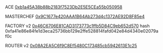 ACE
[0xb1a45A38b88b2183f7523Db2E5E5CEa55b050958](https://basescan.org/address/0xb1a45A38b88b2183f7523Db2E5E5CEa55b050958)

MASTERCHEF
[0x9C1677e420AAA1B64Ab273d4c1372AE92D8F85e4](https://basescan.org/address/0x9C1677e420AAA1B64Ab273d4c1372AE92D8F85e4)

FACTORY v2
[0x46C6706E81CAD3173773c1ffb5D84C9eb652d570](https://basescan.org/address/0x46C6706E81CAD3173773c1ffb5D84C9eb652d570)
hash 0xfa41e86e84fe1d3eca25736bb129e2ffe528814fafd042e84d4340e02079af0c

ROUTER v2
[0x08A2EA5C6f9C8Ef5480C173485cb5942613E1c25](https://basescan.org/address/0x08A2EA5C6f9C8Ef5480C173485cb5942613E1c25)

